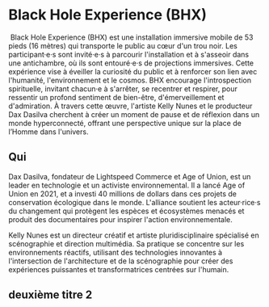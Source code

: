 # Black Hole Experience (BHX)
![]()
Black Hole Experience (BHX) est une installation immersive mobile de 53 pieds (16 mètres) qui transporte le public au cœur d'un trou noir. Les participant·e·s sont invité·e·s à parcourir l'installation et à s'asseoir dans une antichambre, où ils sont entouré·e·s de projections immersives.
Cette expérience vise à éveiller la curiosité du public et à renforcer son lien avec l'humanité, l'environnement et le cosmos. BHX encourage l'introspection spirituelle, invitant chacun·e à s'arrêter, se recentrer et respirer, pour ressentir un profond sentiment de bien-être, d'émerveillement et d'admiration.
À travers cette œuvre, l'artiste Kelly Nunes et le producteur Dax Dasilva cherchent à créer un moment de pause et de réflexion dans un monde hyperconnecté, offrant une perspective unique sur la place de l’Homme dans l'univers.


## Qui
Dax Dasilva, fondateur de Lightspeed Commerce et Age of Union, est un leader en technologie et un activiste environnemental. Il a lancé Age of Union en 2021, et a investi 40 millions de dollars dans ces projets de conservation écologique dans le monde. L'alliance soutient les acteur·rice·s du changement qui protègent les espèces et écosystèmes menacés et produit des documentaires pour inspirer l'action environnementale.

Kelly Nunes est un directeur créatif et artiste pluridisciplinaire spécialisé en scénographie et direction multimédia. Sa pratique se concentre sur les environnements réactifs, utilisant des technologies innovantes à l'intersection de l'architecture et de la scénographie pour créer des expériences puissantes et transformatrices centrées sur l'humain.

## deuxième titre 2
